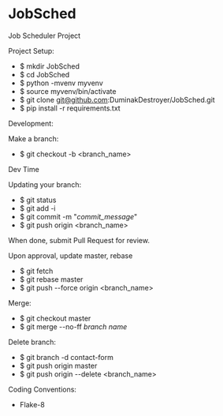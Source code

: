 # JobSched
Job Scheduler Project

Project Setup:
- $ mkdir JobSched
- $ cd JobSched
- $ python -mvenv myvenv
- $ source myvenv/bin/activate
- $ git clone git@github.com:DuminakDestroyer/JobSched.git
- $ pip install -r requirements.txt
  
Development:

Make a branch:
- $ git checkout -b <branch_name>

Dev Time

Updating your branch:

- $ git status
- $ git add -i
- $ git commit -m "*commit_message*"
- $ git push origin <branch_name> 

When done, submit Pull Request for review.

Upon approval, update master, rebase

- $ git fetch
- $ git rebase master
- $ git push --force origin <branch_name>

Merge:

- $ git checkout master
- $ git merge --no-ff *branch name*

Delete branch:

- $ git branch -d contact-form
- $ git push origin master
- $ git push origin --delete <branch_name>
    
Coding Conventions:
- Flake-8
